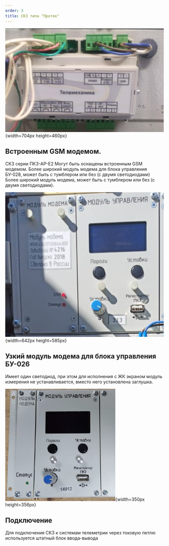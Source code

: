 ```yaml
---
order: 3
title: СКЗ типа "Протек"
---
```


![](./skz-tipa-protek.png){width=704px height=460px}

## Встроенным GSM модемом.

СКЗ серии ПКЗ-АР-Е2 Могут быть оснащены встроенным GSM модемом. Более широкий модуль модема для блока управления БУ-028, может быть с тумблером или без (с двумя светодиодами) Более широкий модуль модема, может быть с тумблером или без (с двумя светодиодами).



![](./skz-tipa-protek-2.png){width=642px height=585px}

## Узкий модуль модема для блока управления БУ-026

Имеет один светодиод, при этом для исполнения с ЖК экраном модуль измерения не устанавливается, вместо него установлена заглушка.

![](./skz-tipa-protek-3.png){width=350px height=356px}

## Подключение

Для подключения СКЗ к системам телеметрии через токовую петлю используется штатный блок ввода-вывода


